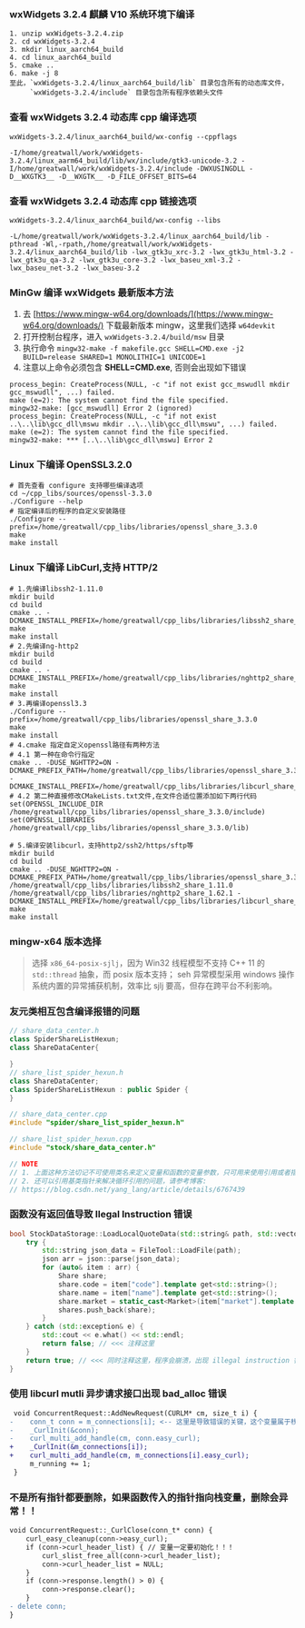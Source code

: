 ### wxWidgets 3.2.4 麒麟 V10 系统环境下编译

```
1. unzip wxWidgets-3.2.4.zip
2. cd wxWidgets-3.2.4
3. mkdir linux_aarch64_build
4. cd linux_aarch64_build
5. cmake ..
6. make -j 8
至此，`wxWidgets-3.2.4/linux_aarch64_build/lib` 目录包含所有的动态库文件，
     `wxWidgets-3.2.4/include` 目录包含所有程序依赖头文件
```

### 查看 wxWidgets 3.2.4 动态库 cpp 编译选项

```
wxWidgets-3.2.4/linux_aarch64_build/wx-config --cppflags

-I/home/greatwall/work/wxWidgets-3.2.4/linux_aarm64_build/lib/wx/include/gtk3-unicode-3.2 -I/home/greatwall/work/wxWidgets-3.2.4/include -DWXUSINGDLL -D__WXGTK3__ -D__WXGTK__ -D_FILE_OFFSET_BITS=64
```

### 查看 wxWidgets 3.2.4 动态库 cpp 链接选项

```
wxWidgets-3.2.4/linux_aarch64_build/wx-config --libs

-L/home/greatwall/work/wxWidgets-3.2.4/linux_aarch64_build/lib -pthread -Wl,-rpath,/home/greatwall/work/wxWidgets-3.2.4/linux_aarch64_build/lib -lwx_gtk3u_xrc-3.2 -lwx_gtk3u_html-3.2 -lwx_gtk3u_qa-3.2 -lwx_gtk3u_core-3.2 -lwx_baseu_xml-3.2 -lwx_baseu_net-3.2 -lwx_baseu-3.2
```

### MinGw 编译 wxWidgets 最新版本方法

1. 去 [https://www.mingw-w64.org/downloads/](https://www.mingw-w64.org/downloads/) 下载最新版本 mingw，这里我们选择 `w64devkit`
2. 打开控制台程序，进入 `wxWidgets-3.2.4/build/msw` 目录
3. 执行命令 `mingw32-make -f makefile.gcc SHELL=CMD.exe -j2 BUILD=release SHARED=1 MONOLITHIC=1 UNICODE=1`
4. 注意以上命令必须包含 **SHELL=CMD.exe**, 否则会出现如下错误

```
process_begin: CreateProcess(NULL, -c "if not exist gcc_mswudll mkdir gcc_mswudll", ...) failed.
make (e=2): The system cannot find the file specified.
mingw32-make: [gcc_mswudll] Error 2 (ignored)
process_begin: CreateProcess(NULL, -c "if not exist ..\..\lib\gcc_dll\mswu mkdir ..\..\lib\gcc_dll\mswu", ...) failed.
make (e=2): The system cannot find the file specified.
mingw32-make: *** [..\..\lib\gcc_dll\mswu] Error 2
```

### Linux 下编译 OpenSSL3.2.0

```shell
# 首先查看 configure 支持哪些编译选项
cd ~/cpp_libs/sources/openssl-3.3.0
./Configure --help
# 指定编译后的程序的自定义安装路径
./Configure --prefix=/home/greatwall/cpp_libs/libraries/openssl_share_3.3.0
make
make install
```

### Linux 下编译 LibCurl,支持 HTTP/2

```shell
# 1.先编译libssh2-1.11.0
mkdir build
cd build
cmake .. -DCMAKE_INSTALL_PREFIX=/home/greatwall/cpp_libs/libraries/libssh2_share_1.11.0
make
make install
# 2.先编译ng-http2
mkdir build
cd build
cmake .. -DCMAKE_INSTALL_PREFIX=/home/greatwall/cpp_libs/libraries/nghttp2_share_1.62.1
make
make install
# 3.再编译openssl3.3
./Configure --prefix=/home/greatwall/cpp_libs/libraries/openssl_share_3.3.0
make
make install
# 4.cmake 指定自定义openssl路径有两种方法
# 4.1 第一种在命令行指定
cmake .. -DUSE_NGHTTP2=ON -DCMAKE_PREFIX_PATH=/home/greatwall/cpp_libs/libraries/openssl_share_3.3.0
-DCMAKE_INSTALL_PREFIX=/home/greatwall/cpp_libs/libraries/libcurl_share_8.7.1
# 4.2 第二种直接修改CMakeLists.txt文件,在文件合适位置添加如下两行代码
set(OPENSSL_INCLUDE_DIR /home/greatwall/cpp_libs/libraries/openssl_share_3.3.0/include)
set(OPENSSL_LIBRARIES /home/greatwall/cpp_libs/libraries/openssl_share_3.3.0/lib)

# 5.编译安装libcurl，支持http2/ssh2/https/sftp等
mkdir build
cd build
cmake .. -DUSE_NGHTTP2=ON -DCMAKE_PREFIX_PATH=/home/greatwall/cpp_libs/libraries/openssl_share_3.3.0 /home/greatwall/cpp_libs/libraries/libssh2_share_1.11.0  /home/greatwall/cpp_libs/libraries/nghttp2_share_1.62.1 -DCMAKE_INSTALL_PREFIX=/home/greatwall/cpp_libs/libraries/libcurl_share_8.7.1
make
make install
```

### mingw-x64 版本选择

> 选择 `x86_64-posix-sjlj`，因为 Win32 线程模型不支持 C++ 11 的 `std::thread` 抽象，而 posix 版本支持； seh 异常模型采用 windows 操作系统内置的异常捕获机制，效率比 sjlj 要高，但存在跨平台不利影响。

### 友元类相互包含编译报错的问题

```cpp
// share_data_center.h
class SpiderShareListHexun;
class ShareDataCenter{

}
// share_list_spider_hexun.h
class ShareDataCenter;
class SpiderShareListHexun : public Spider {
}

// share_data_center.cpp
#include "spider/share_list_spider_hexun.h"

// share_list_spider_hexun.cpp
#include "stock/share_data_center.h"

// NOTE
// 1. 上面这种方法切记不可使用类名来定义变量和函数的变量参数，只可用来使用引用或者指针
// 2. 还可以引用基类指针来解决循环引用的问题，请参考博客:
// https://blog.csdn.net/yang_lang/article/details/6767439
```

### 函数没有返回值导致 Ilegal Instruction 错误

```cpp
bool StockDataStorage::LoadLocalQuoteData(std::string& path, std::vector<Share>& shares) {
    try {
        std::string json_data = FileTool::LoadFile(path);
        json arr = json::parse(json_data);
        for (auto& item : arr) {
            Share share;
            share.code = item["code"].template get<std::string>();
            share.name = item["name"].template get<std::string>();
            share.market = static_cast<Market>(item["market"].template get<int>());
            shares.push_back(share);
        }
    } catch (std::exception& e) {
        std::cout << e.what() << std::endl;
        return false; // <<< 注释这里
    }
    return true; // <<< 同时注释这里，程序会崩溃，出现 illegal instruction 错误 ！！！
}
```

### 使用 libcurl mutli 异步请求接口出现 bad_alloc 错误

```diff
 void ConcurrentRequest::AddNewRequest(CURLM* cm, size_t i) {
-    conn_t conn = m_connections[i]; <-- 这里是导致错误的关键，这个变量属于栈空间，它的地址一直不变
-    _CurlInit(&conn);
-    curl_multi_add_handle(cm, conn.easy_curl);
+    _CurlInit(&m_connections[i]);
+    curl_multi_add_handle(cm, m_connections[i].easy_curl);
     m_running += 1;
 }
```

### 不是所有指针都要删除，如果函数传入的指针指向栈变量，删除会异常！！

```diff
void ConcurrentRequest::_CurlClose(conn_t* conn) {
    curl_easy_cleanup(conn->easy_curl);
    if (conn->curl_header_list) { // 变量一定要初始化！！！
        curl_slist_free_all(conn->curl_header_list);
        conn->curl_header_list = NULL;
    }
    if (conn->response.length() > 0) {
        conn->response.clear();
    }
- delete conn;
}
```
